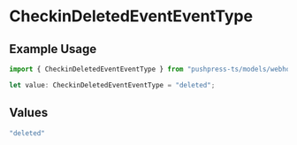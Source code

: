 # CheckinDeletedEventEventType

## Example Usage

```typescript
import { CheckinDeletedEventEventType } from "pushpress-ts/models/webhooks";

let value: CheckinDeletedEventEventType = "deleted";
```

## Values

```typescript
"deleted"
```